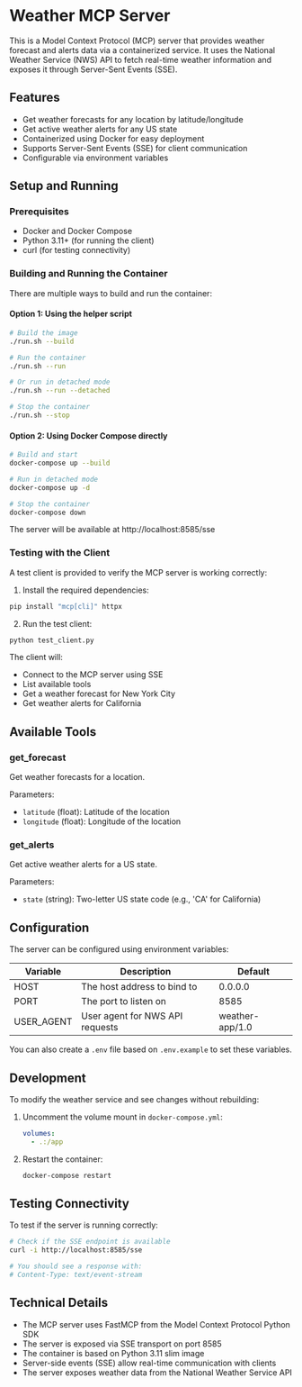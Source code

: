 # Weather MCP Server

This is a Model Context Protocol (MCP) server that provides weather forecast and alerts data via a containerized service. It uses the National Weather Service (NWS) API to fetch real-time weather information and exposes it through Server-Sent Events (SSE).

## Features

- Get weather forecasts for any location by latitude/longitude
- Get active weather alerts for any US state
- Containerized using Docker for easy deployment
- Supports Server-Sent Events (SSE) for client communication
- Configurable via environment variables

## Setup and Running

### Prerequisites

- Docker and Docker Compose
- Python 3.11+ (for running the client)
- curl (for testing connectivity)

### Building and Running the Container

There are multiple ways to build and run the container:

#### Option 1: Using the helper script

```bash
# Build the image
./run.sh --build

# Run the container
./run.sh --run

# Or run in detached mode
./run.sh --run --detached

# Stop the container
./run.sh --stop
```

#### Option 2: Using Docker Compose directly

```bash
# Build and start
docker-compose up --build

# Run in detached mode
docker-compose up -d

# Stop the container
docker-compose down
```

The server will be available at http://localhost:8585/sse

### Testing with the Client

A test client is provided to verify the MCP server is working correctly:

1. Install the required dependencies:

```bash
pip install "mcp[cli]" httpx
```

2. Run the test client:

```bash
python test_client.py
```

The client will:
- Connect to the MCP server using SSE
- List available tools
- Get a weather forecast for New York City
- Get weather alerts for California

## Available Tools

### get_forecast

Get weather forecasts for a location.

Parameters:
- `latitude` (float): Latitude of the location
- `longitude` (float): Longitude of the location

### get_alerts

Get active weather alerts for a US state.

Parameters:
- `state` (string): Two-letter US state code (e.g., 'CA' for California)

## Configuration

The server can be configured using environment variables:

| Variable | Description | Default |
|----------|-------------|---------|
| HOST | The host address to bind to | 0.0.0.0 |
| PORT | The port to listen on | 8585 |
| USER_AGENT | User agent for NWS API requests | weather-app/1.0 |

You can also create a `.env` file based on `.env.example` to set these variables.

## Development

To modify the weather service and see changes without rebuilding:

1. Uncomment the volume mount in `docker-compose.yml`:
   ```yaml
   volumes:
     - .:/app
   ```

2. Restart the container:
   ```bash
   docker-compose restart
   ```

## Testing Connectivity

To test if the server is running correctly:

```bash
# Check if the SSE endpoint is available
curl -i http://localhost:8585/sse

# You should see a response with:
# Content-Type: text/event-stream
```

## Technical Details

- The MCP server uses FastMCP from the Model Context Protocol Python SDK
- The server is exposed via SSE transport on port 8585
- The container is based on Python 3.11 slim image
- Server-side events (SSE) allow real-time communication with clients
- The server exposes weather data from the National Weather Service API